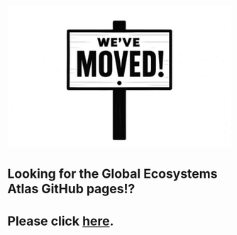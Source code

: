 ![](https://github.com/geo-global-ecosystem-atlas/.github/blob/assets/Designer.png)

# Looking for the Global Ecosystems Atlas GitHub pages!? 

# Please click [here](https://github.com/Global-Ecosystems-Atlas).
